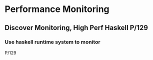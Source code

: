 # Performance Monitoring

## Discover Monitoring, High Perf Haskell P/129

### Use haskell runtime system to monitor

P/129
